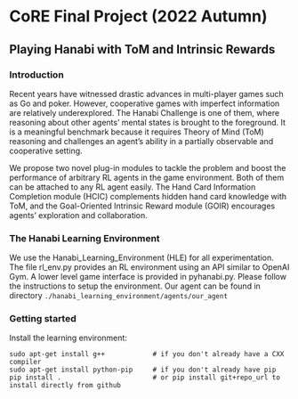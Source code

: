 # CoRE Final Project (2022 Autumn)
## Playing Hanabi with ToM and Intrinsic Rewards

### Introduction
Recent years have witnessed drastic advances in multi-player games such as Go and poker. However, cooperative games with imperfect information are relatively underexplored. The Hanabi Challenge is one of them, where reasoning about other agents’ mental states is brought to the foreground. It is a meaningful benchmark because it requires Theory of Mind (ToM) reasoning and challenges an agent’s ability in a partially observable and cooperative setting.

We propose two novel plug-in modules to tackle the problem and boost the performance of arbitrary RL agents in the game environment. Both of them can be attached to any RL agent easily. The Hand Card Information Completion module (HCIC) complements hidden hand card knowledge with ToM, and the Goal-Oriented Intrinsic Reward module (GOIR) encourages agents’ exploration and collaboration.

### The Hanabi Learning Environment

We use the Hanabi\_Learning\_Environment (HLE) for all experimentation. The file rl\_env.py provides an RL environment using an API similar to OpenAI Gym. A lower level game interface is provided in pyhanabi.py. Please follow the instructions to setup the environment. Our agent can be found in directory `./hanabi_learning_environment/agents/our_agent`

### Getting started
Install the learning environment:
```
sudo apt-get install g++            # if you don't already have a CXX compiler
sudo apt-get install python-pip     # if you don't already have pip
pip install .                       # or pip install git+repo_url to install directly from github
```
